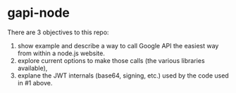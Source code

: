 # gapi-node
There are 3 objectives to this repo: 
1) show example and describe a way to call Google API the easiest way from within a node.js website.
2) explore current options to make those calls (the various libraries available), 
3) explane the JWT internals (base64, signing, etc.) used by the code used in #1 above.
